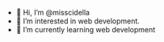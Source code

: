 - 👋 Hi, I’m @misscidella
- 👀 I’m interested in web development.
- 🌱 I’m currently learning web development


<!---
misscidella/misscidella is a ✨ special ✨ repository because its `README.md` (this file) appears on your GitHub profile.
You can click the Preview link to take a look at your changes.
--->
